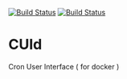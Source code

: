 [![Build Status](https://drone.stackdot.com/api/badges/stackdot/cuid/status.svg)](https://drone.stackdot.com/stackdot/cuid) [![Build Status](https://drone.stackdot.com/api/badges/stackdot/cuid/status.svg)](https://drone.stackdot.com/stackdot/cuid)

# CUId
Cron User Interface ( for docker )


